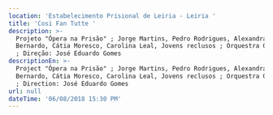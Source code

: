 ```yaml
---
location: 'Estabelecimento Prisional de Leiria - Leiria '
title: 'Cosi Fan Tutte '
description: >-
  Projeto "Ópera na Prisão" ; Jorge Martins, Pedro Rodrigues, Alexandra
  Bernardo, Cátia Moresco, Carolina Leal, Jovens reclusos ; Orquestra Gulbenkian
  ; Direção: José Eduardo Gomes 
descriptionEn: >-
  Project "Ópera na Prisão" ; Jorge Martins, Pedro Rodrigues, Alexandra
  Bernardo, Cátia Moresco, Carolina Leal, Jovens reclusos ; Orquestra Gulbenkian
  ; Direction: José Eduardo Gomes 
url: null
dateTime: '06/08/2018 15:30 PM'
---
```


